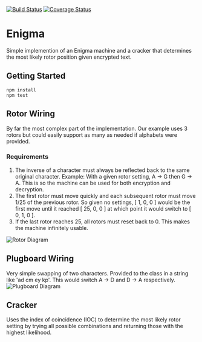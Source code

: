 [![Build Status](https://travis-ci.org/codyjdalton/enigma.svg?branch=main)](https://travis-ci.org/codyjdalton/enigma) [![Coverage Status](https://coveralls.io/repos/github/codyjdalton/enigma/badge.svg?branch=main)](https://coveralls.io/github/codyjdalton/enigma?branch=main)

# Enigma

Simple implemention of an Enigma machine and a cracker that determines the most likely rotor position given encrypted text.

## Getting Started
```
npm install
npm test
```
## Rotor Wiring
By far the most complex part of the implementation. Our example uses 3 rotors but could easily support as many as needed if alphabets were provided.

### Requirements
1) The inverse of a character must always be reflected back to the same original character. Example: With a given rotor setting, A -> G then G -> A. This is so the machine can be used for both encryption and decryption.
2) The first rotor must move quickly and each subsequent rotor must move 1/25 of the previous rotor. So given no settings, [ 1, 0, 0 ] would be the first move until it reached [ 25, 0, 0 ] at which point it would switch to [ 0, 1, 0 ].
3) If the last rotor reaches 25, all rotors must reset back to 0. This makes the machine infinitely usable.

![Rotor Diagram](https://upload.wikimedia.org/wikipedia/commons/thumb/6/6c/Enigma-action.svg/800px-Enigma-action.svg.png)

## Plugboard Wiring

Very simple swapping of two characters. Provided to the class in a string like 'ad cm ey kp'. This would switch A -> D and D -> A respectively.
![Plugboard Diagram](https://upload.wikimedia.org/wikipedia/commons/5/53/Enigma_wiring_kleur.svg)

## Cracker

Uses the index of coincidence (IOC) to determine the most likely rotor setting by trying all possible combinations and returning those with the highest likelihood.


